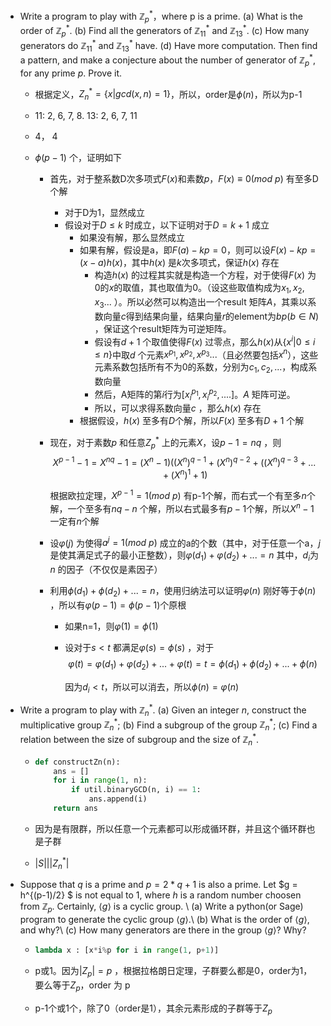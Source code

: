 - Write a program to play with $\mathbb{Z}_p^*$，where p is a prime. (a) What is the order of $\mathbb{Z}_p^*$. (b) Find all the generators of $\mathbb{Z}_{11}^*$ and $\mathbb{Z}_{13}^*$. (c) How many generators do $\mathbb{Z}_{11}^*$ and $\mathbb{Z}_{13}^*$ have. (d) Have more computation. Then find a pattern, and make a conjecture about the number of generator of $\mathbb{Z}_{p}^*$, for any prime $p$. Prove it. 

  - 根据定义，$Z_n^*=\{x|gcd(x,n)=1\}$，所以，order是$\phi(n)$，所以为p-1

  - 11: 2, 6, 7, 8. 13: 2, 6, 7, 11

  - 4， 4

  - $\phi(p-1)$ 个，证明如下

    - 首先，对于整系数D次多项式$F(x)$和素数$p$，$F(x)\equiv 0(mod\ p)$ 有至多D个解

      - 对于D为1，显然成立
      - 假设对于$D\leq k$ 时成立，以下证明对于$D=k+1$ 成立
        - 如果没有解，那么显然成立
        - 如果有解，假设是a，即$F(a)-kp=0$，则可以设$F(x)-kp=(x-a)h(x)$，其中$h(x)$ 是$k$次多项式，保证$h(x)$ 存在
          - 构造$h(x)$ 的过程其实就是构造一个方程，对于使得$F(x)$ 为0的$x$的取值，其也取值为0。（设这些取值构成为$x_1, x_2, x_3...$ ）。所以必然可以构造出一个result 矩阵$A$，其乘以系数向量$c$得到结果向量，结果向量$r$的element为$bp(b\in N)$ ，保证这个result矩阵为可逆矩阵。
          - 假设有$d+1$ 个取值使得$F(x)$ 过零点，那么$h(x)$从$\{x^i|0\leq i\leq n\}$中取$d$ 个元素$x^{p_1}, x^{p_2}, x^{p_3}...$（且必然要包括$x^n$），这些元素系数包括所有不为0的系数，分别为$c_1, c_2,...$，构成系数向量
          - 然后，A矩阵的第$i$行为$[x_i^{p_1}, x_i^{p_2}, ....]$。$A$ 矩阵可逆。
          - 所以，可以求得系数向量$c$ ，那么$h(x)$ 存在
        - 根据假设，$h(x)$ 至多有$D$个解，所以$F(x)$ 至多有$D+1$ 个解

    - 现在，对于素数$p$ 和任意$Z_p^*$ 上的元素$X$，设$p-1=nq$ ，则$$X^{p-1}-1=X^{nq}-1=(X^n-1)((X^n)^{q-1}+(X^n)^{q-2}+((X^n)^{q-3}+...+(X^n)^1+1)$$ 

      根据欧拉定理，$X^{p-1}=1(mod\ p)$ 有p-1个解，而右式一个有至多$n$个解，一个至多有$nq-n$ 个解，所以右式最多有$p-1$个解，所以$X^n-1$ 一定有$n$个解

    -  设$\varphi(j)$ 为使得$a^j=1(mod\ p)$ 成立的a的个数（其中，对于任意一个a，$j$ 是使其满足式子的最小正整数），则$\varphi(d_1)+\varphi(d_2)+...=n$ 其中，$d_i$为$n$ 的因子（不仅仅是素因子）

    - 利用$\phi(d_1)+\phi(d_2)+...=n$，使用归纳法可以证明$\varphi(n)$ 刚好等于$\phi(n)$ ，所以有$\varphi(p-1)=\phi(p-1)$个原根 

      - 如果n=1，则$\varphi(1)=\phi(1)​$

      - 设对于$s<t$ 都满足$\varphi(s)=\phi(s)$ ，对于$$\varphi(t)=\varphi(d_1)+\varphi(d_2)+...+\varphi(t)=t=\phi(d_1)+\phi(d_2)+...+\phi(n)$$

        因为$d_i<t$，所以可以消去，所以$\phi(n)=\varphi(n)$

- Write a program to play with $\mathbb{Z}_n^*$. (a) Given an integer $n$, construct the multiplicative group $\mathbb{Z}_n^*$; (b) Find a subgroup of the group $\mathbb{Z}_n^*$; (c) Find a relation between the size of subgroup and the size of $\mathbb{Z}_n^*$.

  - ```python
    def constructZn(n):
        ans = []
        for i in range(1, n):
            if util.binaryGCD(n, i) == 1:
                ans.append(i)
        return ans
    ```

  - 因为是有限群，所以任意一个元素都可以形成循环群，并且这个循环群也是子群

  - $|S|\Big||Z_n^*|$

- Suppose that $q$ is a prime and $p = 2*q + 1$ is also a prime. Let $g = h^{(p-1)/2} $ is not equal to $1$, where $h$ is a random number choosen from $\mathbb{Z}_p$. Certainly, $\langle g \rangle$ is a cyclic group. \\ (a) Write a python(or Sage) program to generate the cyclic group $\langle g \rangle$.\\ (b) What is the order of $\langle g \rangle$, and why?\\ (c) How many generators are there in the group $\langle g \rangle$? Why?

  - ```python
    lambda x : [x*i%p for i in range(1, p+1)]
    ```

  - p或1。因为$|Z_p|=p$ ，根据拉格朗日定理，子群要么都是0，order为1，要么等于$Z_p$，order 为 p

  - p-1个或1个，除了0（order是1），其余元素形成的子群等于$Z_p$

